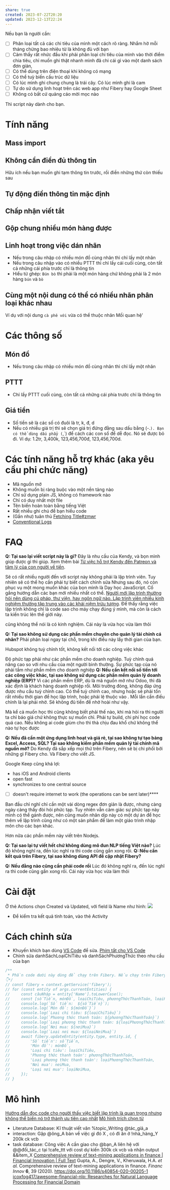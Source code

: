 ```yaml
---
share: true
created: 2023-07-22T20:20
updated: 2023-12-13T22:24
---
```


Nếu bạn là người cần:
- [ ] Phân loại tất cả các chi tiêu của mình một cách rõ ràng. Nhắm hờ mỗi tháng chừng bao nhiêu từ là không đủ với bạn
- [ ] Cảm thấy rất nhức đầu khi phải phân loại chi tiêu của mình vào thời điểm chia tiêu, chỉ muốn ghi thật nhanh mình đã chi cái gì vào một danh sách đơn giản,
- [ ] Có thể dùng trên điện thoại khi không có mạng
- [ ] Có thể tuỳ biến cấu trúc dữ liệu
- [ ] Có lúc mình ghi chung chung là trái cây. Có lúc mình ghi là cam
- [ ] Tự do sử dụng linh hoạt trên các web app như Fibery hay Google Sheet
- [ ] Không có bất cứ quảng cáo mời mọc nào

Thì script này dành cho bạn.

# Tính năng
## Mass import
## Không cần điền đủ thông tin
Hữu ích nếu bạn muốn ghi tạm thông tin trước, rồi điền những thứ còn thiếu sau
## Tự động điền thông tin mặc định 
## Chấp nhận viết tắt
## Gộp chung nhiều món hàng được
## Linh hoạt trong việc dán nhãn
- Nếu trong câu nhập có nhiều món đồ cùng nhãn thì chỉ lấy một nhãn
- Nếu trong câu nhập vào có nhiều PTTT thì chỉ lấy cái cuối cùng, còn tất cả những cái phía trước chỉ là thông tin
 - Hiểu từ ghép: `Bún bò` thì phải là một món hàng chứ không phải là 2 món hàng `bún` và `bò`
## Cùng một nội dung có thể có nhiều nhãn phân loại khác nhau
Ví dụ với nội dung `cà phê với` vừa có thể thuộc nhãn Mối quan hệ'
# Các thông số
## Món đồ
- Nếu trong câu nhập có nhiều món đồ cùng nhãn thì chỉ lấy một nhãn
## PTTT
- Chỉ lấy PTTT cuối cùng, còn tất cả những cái phía trước chỉ là thông tin
## Giá tiền 
- Số tiền sẽ là các số có đuôi là tr, k, đ, d
- Nếu có nhiều giá trị thì sẽ chọn giá trị đứng đằng sau dấu bằng (\-.`). Bạn có thể dùng dấu phẩy (`,`) để cách các con số để dễ đọc. Nó sẽ được bỏ đi. Ví dụ: 1.2tr, 3,400k, 123,456,700đ, 123,456,700d.
# Các tính năng hỗ trợ khác (aka yêu cầu phi chức năng) 
- Mã nguồn mở
- Không muốn bị ràng buộc vào một nền tảng nào
- Chỉ sử dụng plain JS, không có framework nào
- Chỉ có duy nhất một file
- Tên biến hoàn toàn bằng tiếng Việt
- Rất nhiều ghi chú để bạn hiểu code
- (Gần như) tuân thủ [Fetching Title#zmwr](https://www.conventionalcommits.org/en/v1.0.0/)
- [Conventional Logs](https://www.conventionallogs.org/en/v0.0.1/)
# FAQ
**Q: Tại sao lại viết script này là gì?**
Đây là nhu cầu của Kendy, và bọn mình giúp được gì thì giúp. Xem thêm bài [Từ việc hỗ trợ Kendy đến Patreon và tâm lý của con người về tiền](../../../%F0%9F%93%90%20D%E1%BB%B1%20%C3%A1n/Tr%E1%BA%A5n%20K%E1%BB%B3/9%20Blog/T%E1%BB%AB%20vi%E1%BB%87c%20h%E1%BB%97%20tr%E1%BB%A3%20Kendy%20%C4%91%E1%BA%BFn%20Patreon%20v%C3%A0%20t%C3%A2m%20l%C3%BD%20c%E1%BB%A7a%20con%20ng%C6%B0%E1%BB%9Di%20v%E1%BB%81%20ti%E1%BB%81n.md). 

Sẽ có rất nhiều người đến với script này không phải là lập trình viên. Tuy nhiên sẽ có thể họ cần phải tự biết cách chỉnh sửa
Nhưng sau đó, nó còn phục vụ một mong muốn khác của bọn mình là Dạy học JavaScript. Cố gắng hướng dẫn các bạn mới nhiều nhất có thể.  [Người mới lập trình thường hỏi nên dùng cú pháp, thư viện, hay ngôn ngữ nào. Lập trình viên nhiều kinh nghiệm thường tập trung vào các khái niệm trừu tượng](../../../%E2%9A%A1Hi%E1%BB%83u%20bi%E1%BA%BFt%20s%C3%A2u/C%C3%B4ng%20ngh%E1%BB%87%20th%C3%B4ng%20tin/Khoa%20h%E1%BB%8Dc%20m%C3%A1y%20t%C3%ADnh/L%E1%BA%ADp%20tr%C3%ACnh/Ng%C6%B0%E1%BB%9Di%20m%E1%BB%9Bi%20l%E1%BA%ADp%20tr%C3%ACnh%20th%C6%B0%E1%BB%9Dng%20h%E1%BB%8Fi%20n%C3%AAn%20d%C3%B9ng%20c%C3%BA%20ph%C3%A1p,%20th%C6%B0%20vi%E1%BB%87n,%20hay%20ng%C3%B4n%20ng%E1%BB%AF%20n%C3%A0o.%20L%E1%BA%ADp%20tr%C3%ACnh%20vi%C3%AAn%20nhi%E1%BB%81u%20kinh%20nghi%E1%BB%87m%20th%C6%B0%E1%BB%9Dng%20t%E1%BA%ADp%20trung%20v%C3%A0o%20c%C3%A1c%20kh%C3%A1i%20ni%E1%BB%87m%20tr%E1%BB%ABu%20t%C6%B0%E1%BB%A3ng.md). Để thấy rằng việc lập trình không chỉ là code sao cho máy chạy đúng ý mình, mà còn là cách ta kiến trúc lên thế giới này.

cũng không thể nói là có kinh nghiệm. Cái này là vừa học vừa làm thôi

**Q: Tại sao không sử dụng các phần mềm chuyên cho quản lý tài chính cá nhân?**
Phải phân loại ngay tại chỗ, trong khi điều này lấy thời gian của bạn. 

Hubspot không tuỳ chỉnh tốt, không kết nối tới các công việc khác

Độ phức tạp phải như các phần mềm cho doanh nghiệp. Tuỳ chỉnh quá nâng cao so với nhu cầu của một người bình thường. Sự phức tạp của nó phải tầm như phần mềm cho doanh nghiệp
**Q: Nếu cần kết nối số tiền tới các công việc khác, tại sao không sử dụng các phần mềm quản lý doanh nghiệp (ERP)?**
Vì các phần mềm ERP, dù là mã nguồn mở như Odoo, thì đã xác định là khách hàng doanh nghiệp rồi. Môi trường đóng, không đáp ứng được nhu cầu tuỳ chỉnh cao. Có thể tuỳ chỉnh cao, nhưng hoặc sẽ phải tốn rất nhiều thời gian để học lập trình, hoặc phải lệ thuộc vào . Mỗi lần cần điều chỉnh là lại phải nhờ. Sẽ không đủ tiền để nhờ hoài như vậy.

Mà kể cả muốn học thì cũng không biết phải thế nào, khi mà hỏi ra thì người ta chỉ báo giá chứ không thực sự muốn chỉ. 
Phải tự build, chi phí học code quá cao. Nếu không ai code giùm cho thì thà chịu đau khổ chứ không thể nào tự học được

**Q: Nếu đã cần một ứng dụng linh hoạt và giá rẻ, tại sao không tự tạo bảng Excel, Access, SQL? Tại sao không kiếm phần mềm quản lý tài chính mã nguồn mở?** 
Do Kendy đã sắp xếp mọi thứ trên Fibery, nên sẽ bị chi phối bởi những gì Fibery cho. Và Fibery cho viết JS.

Google Keep cũng khá lợi:
- has iOS and Android clients
- open fast
- synchronizes to one central source
- [ ] doesn't require internet to work (the operations can be sent later)****

Ban đầu chỉ nghĩ chỉ cần một vài dòng regex đơn giản là được, nhưng càng ngày càng thấy đòi hỏi phức tạp. Tuy nhiên vẫn cảm giác sự phức tạp này mình có thể gánh được, nên cũng muốn nhân dịp này có một dự án để học thêm về lập trình cũng như có một sản phẩm để làm một giáo trình nhập môn cho các bạn khác.

Hơn nữa các phần mềm này viết trên Nodejs.

**Q: Tại sao lại tự viết hết chứ không dùng mô đun NLP tiếng Việt nào?**
Lúc đó không nghĩ ra, đến lúc nghĩ ra thì code cũng gần xong rồi.
**Q: Nếu cần kết quả trên Fibery, tại sao không dùng API để cập nhật Fibery?** 

**Q: Nếu đằng nào cũng cần phải code rồi**
Lúc đó không nghĩ ra, đến lúc nghĩ ra thì code cũng gần xong rồi. Cái này vừa học vừa làm thôi
# Cài đặt
Ở thẻ Actions chọn Created và Updated, với field là Name như hình: 
![](https://i.imgur.com/8iVGxfO.png) 
- Để kiểm tra kết quả tính toán, vào thẻ Activity

# Cách chỉnh sửa
- Khuyến khích bạn dùng [VS Code](VS%20Code.md) để sửa. [Phím tắt cho VS Code](Ph%C3%ADm%20t%E1%BA%AFt%20cho%20VS%20Code.md)
- Chỉnh sửa danhSáchLoạiChiTiêu và danhSáchPhươngThức theo nhu cầu của bạn

```js
/**
 * Phần code dưới này dùng để chạy trên Fibery. Nếu chạy trên Fibery thì uncomment nó. Nếu chạy trên VS Code thì comment nó (bôi toàn bộ rồi bấm Ctrl + / để bật/tắt dấu // ở đầu từng dòng) 
👇*/
// const fibery = context.getService('fibery');
// for (const entity of args.currentEntities) {
//     const câuNhập = entity['Name'].toLowerCase();
//     const [sốTiền, mónĐồ, loạiChiTiêu, phươngThứcThanhToán, loạiPhươngThứcThanhToán, nơiMua, loạiNơiMua] = tạoKếtQuả(câuNhập)
//     console.log(`Số tiền:  ${sốTiền}`);
//     console.log(`Món đồ: ${mónĐồ}`)
//     console.log(`Loại chi tiêu: ${loạiChiTiêu}`)
//     console.log(`Phương thức thanh toán: ${phươngThứcThanhToán}`)
//     console.log(`Loại phương thức thanh toán: ${loạiPhươngThứcThanhToán}`)
//     console.log(`Nơi mua: ${nơiMua}`)
//     console.log(`Loại nơi mua: ${loạiNơiMua}`)
//     await fibery.updateEntity(entity.type, entity.id, {
//         'Số tiền': sốTiền,
//         'Món đồ': mónĐồ,
//         'Loại chi tiêu': loạiChiTiêu,
//         'Phương thức thanh toán': phươngThứcThanhToán,
//         'Loại phương thức thanh toán': loạiPhươngThứcThanhToán,
//         'Nơi mua': nơiMua,
//         'Loại nơi mua': loạiNơiMua,
//     });
// }
```
# Mô hình 
[Hướng dẫn đọc code cho người thấy việc biết lập trình là quan trọng nhưng không thể biến nó trở thành ưu tiên cao nhất](../../../%F0%9F%93%90%20D%E1%BB%B1%20%C3%A1n/C%C3%A1c%20bu%E1%BB%95i%20%C4%91%C3%A1p%20%E1%BB%A9ng%20nhu%20c%E1%BA%A7u%20h%E1%BB%8Dc%20c%C3%A1ch%20s%E1%BB%AD%20d%E1%BB%A5ng%20c%C3%B4ng%20c%E1%BB%A5%20v%C3%A0%20t%C6%B0%20duy%20l%E1%BA%ADp%20tr%C3%ACnh%20cho%20nhu%20c%E1%BA%A7u%20c%C3%A1%20nh%C3%A2n%20ho%E1%BA%B7c%20nghi%C3%AAn%20c%E1%BB%A9u/9%20Blog/H%C6%B0%E1%BB%9Bng%20d%E1%BA%ABn%20%C4%91%E1%BB%8Dc%20code%20cho%20ng%C6%B0%E1%BB%9Di%20th%E1%BA%A5y%20vi%E1%BB%87c%20bi%E1%BA%BFt%20l%E1%BA%ADp%20tr%C3%ACnh%20l%C3%A0%20quan%20tr%E1%BB%8Dng%20nh%C6%B0ng%20kh%C3%B4ng%20th%E1%BB%83%20bi%E1%BA%BFn%20n%C3%B3%20tr%E1%BB%9F%20th%C3%A0nh%20%C6%B0u%20ti%C3%AAn%20cao%20nh%E1%BA%A5t.md)
[Mô hình trích chọn từ](../../../%E2%9A%A1Hi%E1%BB%83u%20bi%E1%BA%BFt%20s%C3%A2u/C%C3%B4ng%20ngh%E1%BB%87%20th%C3%B4ng%20tin/Khoa%20h%E1%BB%8Dc%20d%E1%BB%AF%20li%E1%BB%87u/Ph%C3%A2n%20t%C3%ADch%20xu%20h%C6%B0%E1%BB%9Bng,%20NLP/M%C3%B4%20h%C3%ACnh%20tr%C3%ADch%20ch%E1%BB%8Dn%20t%E1%BB%AB.md)

- Literature Database: Kĩ thuật viết văn %topic_Writing @tác_giả_a
- interaction: Gặp @ông_A bàn về việc gì đó X , có đi ăn ở !nhà_hàng_Y 200k ck vcb
- task database: Công việc A cần giao cho @bạn_A liên hệ với @@đối_tác_c tại !cafe_ttt với cost dự kiến 300k ck vcb và nhận output &&item_X
[Comprehensive review of text-mining applications in finance | Financial Innovation | Full Text](https://jfin-swufe.springeropen.com/articles/10.1186/s40854-020-00205-1#citeas)
Gupta, A., Dengre, V., Kheruwala, H.A. _et al._ Comprehensive review of text-mining applications in finance. _Financ Innov_ **6**, 39 (2020). https://doi.org/10.1186/s40854-020-00205-1
[icoxfog417/awesome-financial-nlp: Researches for Natural Language Processing for Financial Domain](https://github.com/icoxfog417/awesome-financial-nlp "icoxfog417/awesome-financial-nlp: Researches for Natural Language Processing for Financial Domain")
